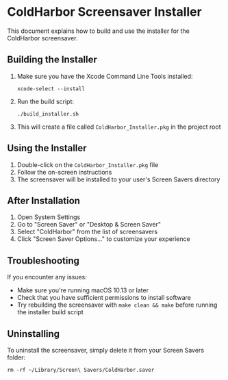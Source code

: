 # ColdHarbor Screensaver Installer

This document explains how to build and use the installer for the ColdHarbor screensaver.

## Building the Installer

1. Make sure you have the Xcode Command Line Tools installed:
   ```
   xcode-select --install
   ```

2. Run the build script:
   ```
   ./build_installer.sh
   ```

3. This will create a file called `ColdHarbor_Installer.pkg` in the project root

## Using the Installer

1. Double-click on the `ColdHarbor_Installer.pkg` file
2. Follow the on-screen instructions
3. The screensaver will be installed to your user's Screen Savers directory

## After Installation

1. Open System Settings
2. Go to "Screen Saver" or "Desktop & Screen Saver"
3. Select "ColdHarbor" from the list of screensavers
4. Click "Screen Saver Options..." to customize your experience

## Troubleshooting

If you encounter any issues:

- Make sure you're running macOS 10.13 or later
- Check that you have sufficient permissions to install software
- Try rebuilding the screensaver with `make clean && make` before running the installer build script

## Uninstalling

To uninstall the screensaver, simply delete it from your Screen Savers folder:
```
rm -rf ~/Library/Screen\ Savers/ColdHarbor.saver
``` 